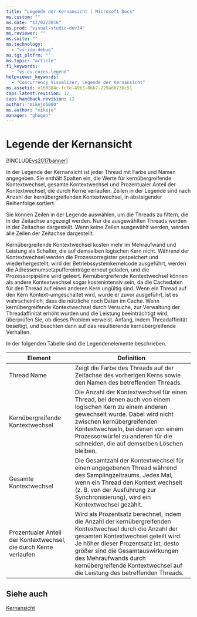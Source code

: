 ```yaml
---
title: "Legende der Kernansicht | Microsoft Docs"
ms.custom: ""
ms.date: "12/02/2016"
ms.prod: "visual-studio-dev14"
ms.reviewer: ""
ms.suite: ""
ms.technology: 
  - "vs-ide-debug"
ms.tgt_pltfrm: ""
ms.topic: "article"
f1_keywords: 
  - "vs.cv.cores.legend"
helpviewer_keywords: 
  - "Concurrency Visualizer, Legende der Kernansicht"
ms.assetid: e160384c-fcfe-49b3-86b7-229adb736c51
caps.latest.revision: 12
caps.handback.revision: 12
author: "mikejo5000"
ms.author: "mikejo"
manager: "ghogen"
---
```

# Legende der Kernansicht
[!INCLUDE[vs2017banner](../code-quality/includes/vs2017banner.md)]

In der Legende der Kernansicht ist jeder Thread mit Farbe und Namen angegeben.  Sie enthält Spalten ein, die Werte für kernübergreifende Kontextwechsel, gesamte Kontextwechsel und Prozentualer Anteil der Kontextwechsel, die durch Kerne verlaufen.  Zeilen in der Legende sind nach Anzahl der kernübergreifenden Kontextwechsel, in absteigender Reihenfolge sortiert.  
  
 Sie können Zeilen in der Legende auswählen, um die Threads zu filtern, die in der Zeitachse angezeigt werden.  Nur die ausgewählten Threads werden in der Zeitachse dargestellt.  Wenn keine Zeilen ausgewählt werden, werden alle Zeilen der Zeitachse dargestellt.  
  
 Kernübergreifende Kontextwechsel kosten mehr im Mehraufwand und Leistung als Schalter, die auf demselben logischen Kern nicht.  Während der Kontextwechsel werden die Prozessorregister gespeichert und wiederhergestellt, wird der Betriebssystemkernelcode ausgeführt, werden die Adressenumsetzpuffereinträge erneut geladen, und die Prozessorpipeline wird geleert.  Kernübergreifende Kontextwechsel können als andere Kontextwechsel sogar kostenintensiv sein, da die Cachedaten für den Thread auf einen anderen Kern ungültig sind.  Wenn ein Thread auf den Kern Kontext\-umgeschaltet wird, wurde er zuvor ausgeführt, ist es wahrscheinlich, dass die nützliche noch Daten im Cache.  Wenn kernübergreifende Kontextwechsel durch Versuche, zur Verwaltung der Threadaffinität erhöht wurden und die Leistung beeinträchtigt wird, überprüfen Sie, ob dieses Problem verweist.  Anfang, indem Threadaffinität beseitigt, und beachten dann auf das resultierende kernübergreifende Verhalten.  
  
 In der folgenden Tabelle sind die Legendenelemente beschrieben.  
  
|Element|Definition|  
|-------------|----------------|  
|Thread Name|Zeigt die Farbe des Threads auf der Zeitachse des vorherigen Kerns sowie den Namen des betreffenden Threads.|  
|Kernübergreifende Kontextwechsel|Die Anzahl der Kontextwechsel für einen Thread, bei denen auch von einem logischen Kern zu einem anderen gewechselt wurde.  Dabei wird nicht zwischen kernübergreifenden Kontextwechseln, bei denen von einem Prozessorwürfel zu anderen für die schneiden, die auf demselben Löschen bleiben.|  
|Gesamte Kontextwechsel|Die Gesamtzahl der Kontextwechsel für einen angegebenen Thread während des Samplingzeitraums.  Jedes Mal, wenn ein Thread den Kontext wechselt \(z. B. von der Ausführung zur Synchronisierung\), wird ein Kontextwechsel gezählt.|  
|Prozentualer Anteil der Kontextwechsel, die durch Kerne verlaufen|Wird als Prozentsatz berechnet, indem die Anzahl der kernübergreifenden Kontextwechsel durch die Anzahl der gesamten Kontextwechsel geteilt wird.  Je höher dieser Prozentsatz ist, desto größer sind die Gesamtauswirkungen des Mehraufwands durch kernübergreifende Kontextwechsel auf die Leistung des betreffenden Threads.|  
  
## Siehe auch  
 [Kernansicht](../profiling/cores-view.md)